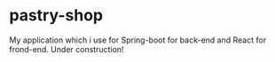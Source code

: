 # pastry-shop
My application which i use for Spring-boot for back-end and React for frond-end.
Under construction!
